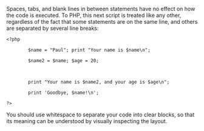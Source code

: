 Spaces, tabs, and blank lines in between statements have no effect on how the code is executed. To PHP, this next script is treated like any other, regardless of the fact that some statements are on the same line, and others are separated by several line breaks:

```
<?php

        $name = "Paul"; print "Your name is $name\n";

        $name2 = $name; $age = 20;



        print "Your name is $name2, and your age is $age\n";

        print 'Goodbye, $name!\n';

?>
```

You should use whitespace to separate your code into clear blocks, so that its meaning can be understood by visually inspecting the layout.

